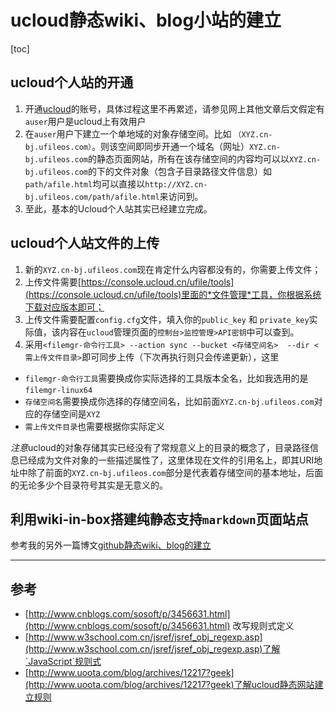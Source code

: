 # ucloud静态wiki、blog小站的建立

[toc]
## ucloud个人站的开通

1. 开通[ucloud](www.ucloud.cn)的账号，具体过程这里不再累述，请参见网上其他文章后文假定有`auser`用户是ucloud上有效用户
2. 在`auser`用户下建立一个单地域的对象存储空间。比如 `（XYZ.cn-bj.ufileos.com）`。则该空间即同步开通一个域名（网址）`XYZ.cn-bj.ufileos.com`的静态页面网站，所有在该存储空间的内容均可以以`XYZ.cn-bj.ufileos.com`的下的文件对象（包含子目录路径文件信息）如`path/afile.html`均可以直接以`http://XYZ.cn-bj.ufileos.com/path/afile.html`来访问到。
3. 至此，基本的Ucloud个人站其实已经建立完成。

## ucloud个人站文件的上传

1. 新的`XYZ.cn-bj.ufileos.com`现在肯定什么内容都没有的，你需要上传文件；
2. 上传文件需要[https://console.ucloud.cn/ufile/tools](https://console.ucloud.cn/ufile/tools)里面的*文件管理*工具，你根据系统下载对应版本即可；
3. 上传文件需要配置`config.cfg`文件，填入你的`public_key` 和 `private_key`实际值，该内容在`ucloud`管理页面的`控制台>监控管理>API密钥`中可以查到。
4. 采用`<filemgr-命令行工具> --action sync --bucket <存储空间名>  --dir <需上传文件目录>`即可同步上传（下次再执行则只会传递更新），这里
  - `filemgr-命令行工具`需要换成你实际选择的工具版本全名，比如我选用的是`filemgr-linux64`
  - `存储空间名`需要换成你选择的存储空间名，比如前面`XYZ.cn-bj.ufileos.com`对应的存储空间是`XYZ`
  - `需上传文件目录`也需要根据你实际定义

*注意*ucloud的对象存储其实已经没有了常规意义上的目录的概念了，目录路径信息已经成为文件对象的一些描述属性了，这里体现在文件的引用名上，即其URI地址中除了前面的`XYZ.cn-bj.ufileos.com`部分是代表着存储空间的基本地址，后面的无论多少个目录符号其实是无意义的。

## 利用wiki-in-box搭建纯静态支持`markdown`页面站点

   参考我的另外一篇博文[github静态wiki、blog的建立](杂谈:github静态wiki、blog的建立)

------
## 参考
* [http://www.cnblogs.com/sosoft/p/3456631.html](http://www.cnblogs.com/sosoft/p/3456631.html) 改写规则式定义
* [http://www.w3school.com.cn/jsref/jsref_obj_regexp.asp](http://www.w3school.com.cn/jsref/jsref_obj_regexp.asp)了解`JavaScript`规则式
* [http://www.uoota.com/blog/archives/12217?geek](http://www.uoota.com/blog/archives/12217?geek)了解ucloud静态网站建立规则

